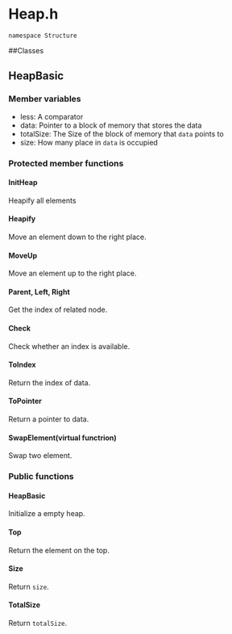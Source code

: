 # Heap.h
`namespace Structure`

##Classes

## HeapBasic

### Member variables

* less: A comparator
* data: Pointer to a block of memory that stores the data
* totalSize: The Size of the block of memory that `data` points to
* size: How many place in `data` is occupied

### Protected member functions

#### InitHeap

Heapify all elements

#### Heapify

Move an element down to the right place.

#### MoveUp

Move an element up to the right place.

#### Parent, Left, Right

Get the index of related node.

#### Check

Check whether an index is available.

#### ToIndex

Return the index of data.

#### ToPointer

Return a pointer to data.

#### SwapElement(virtual functrion)

Swap two element.

### Public functions

#### HeapBasic

Initialize a empty heap.

#### Top

Return the element on the top.

#### Size

Return `size`.

#### TotalSize

Return `totalSize`.
